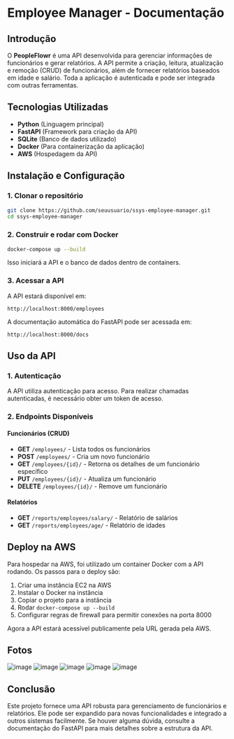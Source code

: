 # Employee Manager - Documentação

## Introdução
O **PeopleFlowr** é uma API desenvolvida para gerenciar informações de funcionários e gerar relatórios. A API permite a criação, leitura, atualização e remoção (CRUD) de funcionários, além de fornecer relatórios baseados em idade e salário. Toda a aplicação é autenticada e pode ser integrada com outras ferramentas.

## Tecnologias Utilizadas
- **Python** (Linguagem principal)
- **FastAPI** (Framework para criação da API)
- **SQLite** (Banco de dados utilizado)
- **Docker** (Para containerização da aplicação)
- **AWS** (Hospedagem da API)

## Instalação e Configuração

### 1. Clonar o repositório
```bash
git clone https://github.com/seuusuario/ssys-employee-manager.git
cd ssys-employee-manager
```

### 2. Construir e rodar com Docker
```bash
docker-compose up --build
```
Isso iniciará a API e o banco de dados dentro de containers.

### 3. Acessar a API
A API estará disponível em:
```
http://localhost:8000/employees
```

A documentação automática do FastAPI pode ser acessada em:
```
http://localhost:8000/docs
```

## Uso da API

### 1. Autenticação
A API utiliza autenticação para acesso. Para realizar chamadas autenticadas, é necessário obter um token de acesso.

### 2. Endpoints Disponíveis

#### Funcionários (CRUD)
- **GET** `/employees/` - Lista todos os funcionários
- **POST** `/employees/` - Cria um novo funcionário
- **GET** `/employees/{id}/` - Retorna os detalhes de um funcionário específico
- **PUT** `/employees/{id}/` - Atualiza um funcionário
- **DELETE** `/employees/{id}/` - Remove um funcionário

#### Relatórios
- **GET** `/reports/employees/salary/` - Relatório de salários
- **GET** `/reports/employees/age/` - Relatório de idades

## Deploy na AWS
Para hospedar na AWS, foi utilizado um container Docker com a API rodando. Os passos para o deploy são:

1. Criar uma instância EC2 na AWS
2. Instalar o Docker na instância
3. Copiar o projeto para a instância
4. Rodar `docker-compose up --build`
5. Configurar regras de firewall para permitir conexões na porta 8000

Agora a API estará acessível publicamente pela URL gerada pela AWS.

## Fotos

![image](https://github.com/user-attachments/assets/db4e6bb8-71e7-4e31-a6f7-985ee6438537)
![image](https://github.com/user-attachments/assets/bc6d9048-c921-41d1-96be-efcc3d146cef)
![image](https://github.com/user-attachments/assets/707c9339-f248-4271-84a8-309d18edfb7a)
![image](https://github.com/user-attachments/assets/195daecd-5a3d-4921-bcde-fb40318fdd52)
![image](https://github.com/user-attachments/assets/6085dbc9-c525-4d5c-9995-b9375c2b49cb)





## Conclusão
Este projeto fornece uma API robusta para gerenciamento de funcionários e relatórios. Ele pode ser expandido para novas funcionalidades e integrado a outros sistemas facilmente. Se houver alguma dúvida, consulte a documentação do FastAPI para mais detalhes sobre a estrutura da API.

